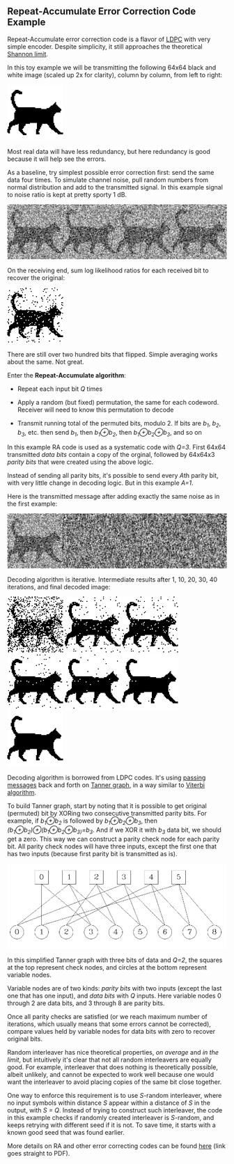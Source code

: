 ## Repeat-Accumulate Error Correction Code Example

Repeat-Accumulate error correction code is a flavor of [LDPC](https://en.wikipedia.org/wiki/Low-density_parity-check_code) with very simple encoder. Despite simplicity, it still approaches the theoretical [Shannon limit](https://en.wikipedia.org/wiki/Noisy-channel_coding_theorem).

In this toy example we will be transmitting the following 64x64 black and white image (scaled up 2x for clarity), column by column, from left to right:

![Original 64x64 bitmap, scaled up 2x for clarity](images/original.png)

Most real data will have less redundancy, but here redundancy is good because it will help see the errors.

As a baseline, try simplest possible error correction first: send the same data four times. To simulate channel noise, pull random numbers from normal distribution and add to the transmitted signal. In this example signal to noise ratio is kept at pretty sporty 1 dB.

![Repeated four times, with noise added](images/received_repeat.png)

On the receiving end, sum log likelihood ratios for each received bit to recover the original:

![Corrected by averaging four transmissions](images/corrected_repeat.png)

There are still over two hundred bits that flipped. Simple averaging works about the same. Not great.

Enter the **Repeat-Accumulate algorithm**:

* Repeat each input bit *Q* times

* Apply a random (but fixed) permutation, the same for each codeword. Receiver will need to know this permutation to decode

* Transmit running total of the permuted bits, modulo 2. If bits are *b<sub>1</sub>*, *b<sub>2</sub>*, *b<sub>3</sub>*, etc. then send *b<sub>1</sub>*, then *b<sub>1</sub>&oplus;b<sub>2</sub>*, then *b<sub>1</sub>&oplus;b<sub>2</sub>&oplus;b<sub>3</sub>*, and so on

In this example RA code is used as a systematic code with *Q=3*. First 64x64 transmitted *data bits* contain a copy of the orginal, followed by 64x64x3 *parity bits* that were created using the above logic.

Instead of sending all parity bits, it's possible to send every *A*th parity bit, with very little change in decoding logic. But in this example *A=1*.

Here is the transmitted message after adding exactly the same noise as in the first example:

![Systematic repeat-accumulate code, with noise added](images/received_ra.png)

Decoding algorithm is iterative. Intermediate results after 1, 10, 20, 30, 40 iterations, and final decoded image:

![RA decoder output after 1 iteration](images/corrected_ra_01.png) ![RA decoder output after 10 iterations](images/corrected_ra_10.png) ![RA decoder output after 10 iterations](images/corrected_ra_10.png) ![RA decoder output after 20 iterations](images/corrected_ra_20.png) ![RA decoder output after 30 iterations](images/corrected_ra_30.png) ![RA decoder output after 40 iterations](images/corrected_ra_40.png) ![RA decoder output after 61 iterations](images/corrected_ra.png)

Decoding algorithm is borrowed from LDPC codes. It's using [passing messages](https://en.wikipedia.org/wiki/Belief_propagation) back and forth on [Tanner graph](https://en.wikipedia.org/wiki/Tanner_graph), in a way similar to [Viterbi algorithm](https://en.wikipedia.org/wiki/Viterbi_algorithm).

To build Tanner graph, start by noting that it is possible to get original (permuted) bit by XORing two consecutive transmitted parity bits. For example, if *b<sub>1</sub>&oplus;b<sub>2</sub>* is followed by *b<sub>1</sub>&oplus;b<sub>2</sub>&oplus;b<sub>3</sub>*, then *(b<sub>1</sub>&oplus;b<sub>2</sub>)&oplus;(b<sub>1</sub>&oplus;b<sub>2</sub>&oplus;b<sub>3)</sub>=b<sub>3</sub>*. And if we XOR it with *b<sub>3</sub>* data bit, we should get a zero. This way we can construct a parity check node for each parity bit. All parity check nodes will have three inputs, except the first one that has two inputs (because first parity bit is transmitted as is).

![Tanner graph example](images/tanner-graph.png)

In this simplified Tanner graph with three bits of data and *Q=2*, the squares at the top represent check nodes, and circles at the bottom represent variable nodes.

Variable nodes are of two kinds: *parity bits* with two inputs (except the last one that has one input), and *data bits* with *Q* inputs. Here variable nodes 0 through 2 are data bits, and 3 through 8 are parity bits.

Once all parity checks are satisfied (or we reach maximum number of iterations, which usually means that some errors cannot be corrected), compare values held by variable nodes for data bits with zero to recover original bits.

Random interleaver has nice theoretical properties, *on average* and *in the limit*, but intuitively it's clear that not all random interleavers are equally good. For example, interleaver that does nothing is theoretically possible, albeit unlikely, and cannot be expected to work well because one would want the interleaver to avoid placing copies of the same bit close together.

One way to enforce this requirement is to use *S*-random interleaver, where no input symbols within distance *S* appear within a distance of *S* in the output, with *S = Q*. Instead of trying to construct such interleaver, the code in this example checks if randomly created interleaver is *S*-random, and keeps retrying with different seed if it is not. To save time, it starts with a known good seed that was found earlier.

More details on RA and other error correcting codes can be found [here](http://www.inference.org.uk/itprnn/book.pdf) (link goes straight to PDF).
